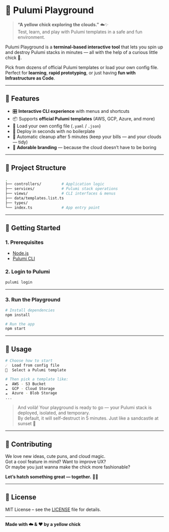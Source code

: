 # 🐤 Pulumi Playground

> **“A yellow chick exploring the clouds.”** ☁️✨  
> Test, learn, and play with Pulumi templates in a safe and fun environment.

Pulumi Playground is a **terminal-based interactive tool** that lets you spin up and destroy Pulumi stacks in minutes — all with the help of a curious little chick 🐣.

Pick from dozens of official Pulumi templates or load your own config file.  
Perfect for **learning**, **rapid prototyping**, or just having **fun with Infrastructure as Code**.

---

## 🌟 Features

- 🎛️ **Interactive CLI experience** with menus and shortcuts
- 📦 Supports **official Pulumi templates** (AWS, GCP, Azure, and more)
- 📂 Load your own config file (`.yaml` / `.json`)
- 🚀 Deploy in seconds with no boilerplate
- 🧹 Automatic cleanup after 5 minutes (keep your bills — and your clouds — tidy)
- 🐤 **Adorable branding** — because the cloud doesn’t have to be boring

---

## 📁 Project Structure

```bash
.
├── controllers/         # Application logic
├── services/            # Pulumi stack operations
├── views/               # CLI interfaces & menus
├── data/templates.list.ts
├── types/
└── index.ts             # App entry point
```

---

## 🚀 Getting Started

### 1. Prerequisites

- [Node.js](https://nodejs.org/en/download/)
- [Pulumi CLI](https://www.pulumi.com/docs/iac/download-install/)

### 2. Login to Pulumi

```bash
pulumi login
```

---

### 3. Run the Playground

```bash
# Install dependencies
npm install

# Run the app
npm start
```

---

## 🧪 Usage

```bash
# Choose how to start
☄️  Load from config file
🦠  Select a Pulumi template

# Then pick a template like:
☁️  AWS - S3 Bucket
☁️  GCP - Cloud Storage
☁️  Azure - Blob Storage
...
```

> And voilà! Your playground is ready to go — your Pulumi stack is deployed, isolated, and temporary.  
> By default, it will self-destruct in 5 minutes. Just like a sandcastle at sunset 🌅

---

## 🤝 Contributing

We love new ideas, cute puns, and cloud magic.  
Got a cool feature in mind? Want to improve UX?  
Or maybe you just wanna make the chick more fashionable?

**Let’s hatch something great — together.** 🐣✨

---

## 📜 License

MIT License – see the [LICENSE](LICENSE) file for details.

---

**Made with ☁️ & ❤️ by a yellow chick**
